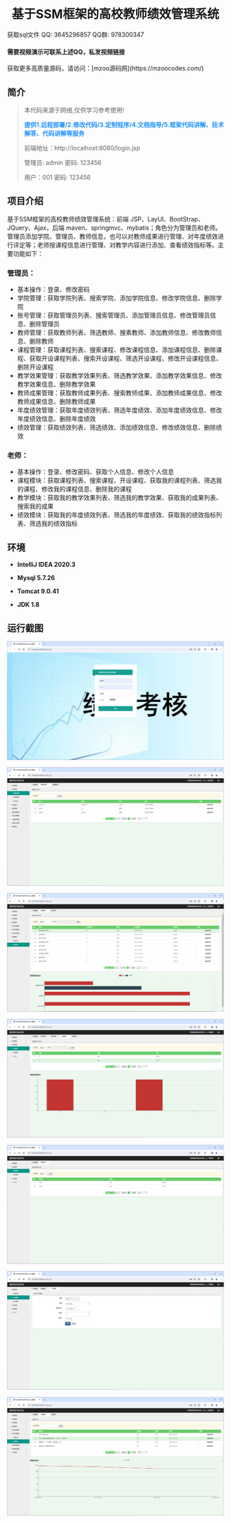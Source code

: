 <p><h1 align="center">基于SSM框架的高校教师绩效管理系统</h1></p>

<p> 获取sql文件 QQ: 3645296857 QQ群: 978300347 </p>
<h4> 需要视频演示可联系上述QQ，私发视频链接 </h4>
<p> 获取更多高质量源码，请访问：[mzoo源码网](https://mzoocodes.com/)</p>

## 简介

> 本代码来源于网络,仅供学习参考使用!
>
> <b style="color: dodgerblue"> 提供1.远程部署/2.修改代码/3.定制程序/4.文档指导/5.框架代码讲解、技术解答、代码讲解等服务 </b>
>
> 前端地址：http://localhost:8080/login.jsp
>
> 管理员: admin 密码: 123456
>
> 用户：001 密码: 123456
>

## 项目介绍

基于SSM框架的高校教师绩效管理系统：前端 JSP、LayUI、BootStrap、JQuery、Ajax，后端 maven、springmvc、mybatis；角色分为管理员和老师。管理员添加学院、管理员、教师信息，也可以对教师成果进行管理、对年度绩效进行评定等；老师按课程信息进行管理、对教学内容进行添加、查看绩效指标等。主要功能如下：

### 管理员：

- 基本操作：登录、修改密码
- 学院管理：获取学院列表、搜索学院、添加学院信息、修改学院信息、删除学院
- 账号管理：获取管理员列表、搜索管理员、添加管理员信息、修改管理员信息、删除管理员
- 教师管理：获取教师列表、筛选教师、搜素教师、添加教师信息、修改教师信息、删除教师
- 课程管理：获取课程列表、搜索课程、修改课程信息、添加课程信息、删除课程、获取开设课程列表、搜索开设课程、筛选开设课程、修改开设课程信息、删除开设课程
- 教学效果管理：获取教学效果列表、筛选教学效果、添加教学效果信息、修改教学效果信息、删除教学效果
- 教师成果管理：获取教师成果列表、搜索教师成果、添加教师成果信息、修改教师成果信息、删除教师成果
- 年度绩效管理：获取年度绩效列表、筛选年度绩效、添加年度绩效信息、修改年度绩效信息、删除年度绩效
- 绩效管理：获取绩效列表、筛选绩效、添加绩效信息、修改绩效信息、删除绩效

### 老师：

- 基本操作：登录、修改密码、获取个人信息、修改个人信息
- 课程模块：获取课程列表、搜索课程、开设课程、获取我的课程列表、筛选我的课程、修改我的课程信息、删除我的课程
- 教学模块：获取我的教学效果列表、筛选我的教学效果、获取我的成果列表、搜索我的成果
- 绩效模块：获取我的年度绩效列表、筛选我的年度绩效、获取我的绩效指标列表、筛选我的绩效指标

## 环境

- <b>IntelliJ IDEA 2020.3</b>

- <b>Mysql 5.7.26</b>

- <b>Tomcat 9.0.41</b>

- <b>JDK 1.8</b>

## 运行截图
![](screenshot/1.png)

![](screenshot/2.png)

![](screenshot/3.png)

![](screenshot/4.png)

![](screenshot/5.png)

![](screenshot/6.png)

![](screenshot/7.png)
